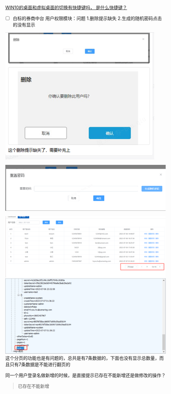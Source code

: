 [WIN10的桌面和虚拟桌面的切换有快捷键吗， 是什么快捷键？](https://www.zhihu.com/question/35905507/answer/70463897)

- [ ] 白标的券商中台 用户权限模块：问题 1.删除提示缺失  2.生成的随机密码点击的没有显示

![image-20230706151712793](7月6日.assets/image-20230706151712793.png)

![image-20230706151720924](7月6日.assets/image-20230706151720924.png)

![img](7月6日.assets/企业微信截图_16886283216001.png)![img](7月6日.assets/企业微信截图_16886283695393.png)这个分页的功能也是有问题的，总共是有7条数据的，下面也没有显示总数量，而且只有7条数据是不能进行翻页的

同一个用户登录名做新增的时候，是直接提示已存在不能新增还是做修改的操作？

> 已存在不能新增